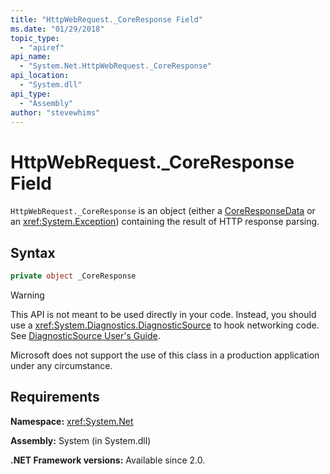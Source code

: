 ```yaml
---
title: "HttpWebRequest._CoreResponse Field"
ms.date: "01/29/2018"
topic_type: 
  - "apiref"
api_name: 
  - "System.Net.HttpWebRequest._CoreResponse"
api_location: 
  - "System.dll"
api_type: 
  - "Assembly"
author: "stevewhims"
---
```


# HttpWebRequest.\_CoreResponse Field

`HttpWebRequest._CoreResponse` is an object (either a [CoreResponseData](coreresponsedata.md) or an <xref:System.Exception>) containing the result of HTTP response parsing.

## Syntax
  
```csharp
private object _CoreResponse
```

> [!WARNING]
> This API is not meant to be used directly in your code. Instead, you should use a <xref:System.Diagnostics.DiagnosticSource> to hook networking code. See [DiagnosticSource User's Guide](https://github.com/dotnet/corefx/blob/master/src/System.Diagnostics.DiagnosticSource/src/DiagnosticSourceUsersGuide.md).
> 
> Microsoft does not support the use of this class in a production application under any circumstance.

## Requirements

**Namespace:** <xref:System.Net>

**Assembly:** System (in System.dll)

**.NET Framework versions:** Available since 2.0.
